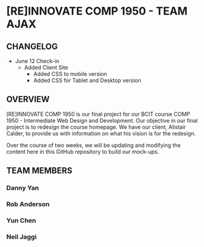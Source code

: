 [RE]INNOVATE COMP 1950 - TEAM AJAX
===============

## CHANGELOG


* June 12 Check-in
  - Added Client Site
    - Added CSS to mobile version
    - Added CSS for Tablet and Desktop version

OVERVIEW
--------

[RE]INNOVATE COMP 1950 is our final project for our BCIT course COMP 1950 - Intermediate Web Design and Development. Our objective in our final project is to redesign the course homepage. We have our client, Alistair Calder, to provide us with information on what his vision is for the redesign.

Over the course of two weeks, we will be updating and modifying the content here in this GitHub repository to build our mock-ups.

TEAM MEMBERS
------------

### Danny Yan
### Rob Anderson
### Yun Chen
### Neil Jaggi
